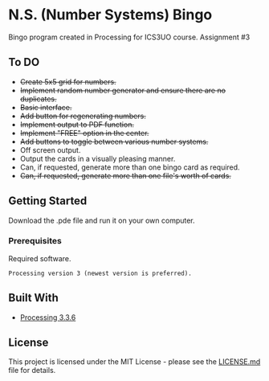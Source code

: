 # N.S. (Number Systems) Bingo
Bingo program created in Processing for ICS3UO course.
Assignment #3

## To DO

* ~~Create 5x5 grid for numbers.~~
* ~~Implement random number generator and ensure there are no duplicates.~~
* ~~Basic interface.~~
* ~~Add button for regenerating numbers.~~
* ~~Implement output to PDF function.~~
* ~~Implement "FREE" option in the center.~~
* ~~Add buttons to toggle between various number systems.~~
* Off screen output.
* Output the cards in a visually pleasing manner.
* Can, if requested, generate more than one bingo card as required.
* ~~Can, if requested, generate more than one file's worth of cards.~~

## Getting Started

Download the .pde file and run it on your own computer.

### Prerequisites

Required software.

```
Processing version 3 (newest version is preferred).
```

## Built With

* [Processing 3.3.6](https://processing.org/download/)

## License

This project is licensed under the MIT License - please see the [LICENSE.md](LICENSE.md) file for details.
